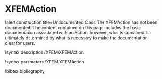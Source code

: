 <!-- MOOSE Documentation Stub: Remove this when content is added. -->

# XFEMAction

!alert construction title=Undocumented Class
The XFEMAction has not been documented. The content contained on this page
includes the basic documentation associated with an Action; however, what is contained is
ultimately determined by what is necessary to make the documentation clear for users.

!syntax description /XFEM/XFEMAction

!syntax parameters /XFEM/XFEMAction

!bibtex bibliography

